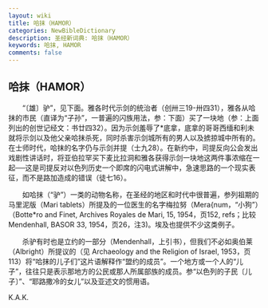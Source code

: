```yaml
---
layout: wiki
title: 哈抹（HAMOR）
categories: NewBibleDictionary
description: 圣经新词典: 哈抹（HAMOR）
keywords: 哈抹, HAMOR
comments: false
---
```


## 哈抹（HAMOR）

　　“〔雄〕驴”，见下面。雅各时代示剑的统治者（创卅三19-卅四31），雅各从哈抹的市民（直译为“子孙”，一普遍的闪族用法，参：下面）买了一块地（参：上面列出的创世记经文：书廿四32）。因为示剑羞辱了*底拿，底拿的哥哥西缅和利未就将示剑以及他父亲哈抹杀死，同时杀害示剑城所有的男人以及掳掠城中所有的。在士师时代，哈抹的名字仍与示剑并提（士九28）。在新约中，司提反向公会发出戏剧性讲话时，将亚伯拉罕买下麦比拉洞和雅各获得示剑一块地这两件事浓缩在一起──这是司提反对以色列历史一个即席的闪电式讲解中，急速思路的一个现实表征，而不是路加造成的错误（徒七16）。

　　如哈抹（“驴”）一类的动物名称，在圣经的地区和时代中很普遍，参列祖期的马里泥版（Mari tablets）所提及的一位医生的名字梅拉努（Mera{num，“小狗”）（Botte*ro and Finet, Archives Royales de Mari, 15, 1954，页152, refs；比较 Mendenhall, BASOR 33, 1954，页26，注3)。埃及也提供不少这类例子。

　　杀驴有时也是立约的一部分（Mendenhall，上引书），但我们不必如奥伯莱（Albright）所提议的（见 Archaeology and the Religion of Israel, 1953，页113）将“哈抹的儿子们”这片语解释作“盟约的成员”。一个地方或一个人的“儿子”，往往只是表示那地方的公民或那人所属部族的成员。参“以色列的子民〔儿子〕”、“耶路撒冷的女儿”以及亚述文的惯用语。

K.A.K.








